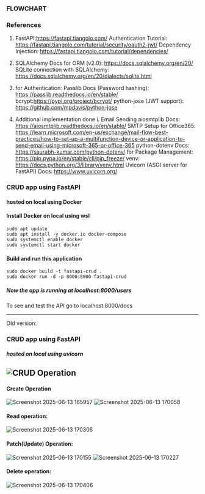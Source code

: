 ### FLOWCHART

### References
1. FastAPI:https://fastapi.tiangolo.com/
Authentication Tutorial: https://fastapi.tiangolo.com/tutorial/security/oauth2-jwt/
Dependency Injection: https://fastapi.tiangolo.com/tutorial/dependencies/
2. SQLAlchemy
Docs for ORM (v2.0): https://docs.sqlalchemy.org/en/20/
SQLite connection with SQLAlchemy: https://docs.sqlalchemy.org/en/20/dialects/sqlite.html
3. for Authentication:
Passlib Docs (Password hashing): https://passlib.readthedocs.io/en/stable/
bcrypt:https://pypi.org/project/bcrypt/
python-jose (JWT support): https://github.com/mpdavis/python-jose

4. Additional implementation done 
 i. Email Sending
aiosmtplib Docs: https://aiosmtplib.readthedocs.io/en/stable/
SMTP Setup for Office365: https://learn.microsoft.com/en-us/exchange/mail-flow-best-practices/how-to-set-up-a-multifunction-device-or-application-to-send-email-using-microsoft-365-or-office-365
python-dotenv Docs: https://saurabh-kumar.com/python-dotenv/
for Package Management:
https://pip.pypa.io/en/stable/cli/pip_freeze/
venv: https://docs.python.org/3/library/venv.html
 Uvicorn (ASGI server for FastAPI)
Docs: https://www.uvicorn.org/
### CRUD app using FastAPI 
#### hosted on local using Docker

#### Install Docker on local using wsl

```
sudo apt update
sudo apt install -y docker.io docker-compose
sudo systemctl enable docker
sudo systemctl start docker
```

#### Build and run this application

```
sudo docker build -t fastapi-crud .
sudo docker run -d -p 8000:8000 fastapi-crud
```

##### Now the app is running at localhost:8000/users
To see and test the API go to localhost:8000/docs


---






Old version:
### CRUD app using FastAPI 
##### hosted on local using uvicorn
![CRUD Operation](https://github.com/user-attachments/assets/4816a8f8-b334-441c-93f3-2445cf4de909)
---

#### Create Operation

![Screenshot 2025-06-13 165957](https://github.com/user-attachments/assets/3d6582b7-5e27-46bd-8297-dce0bc4895c8)
![Screenshot 2025-06-13 170058](https://github.com/user-attachments/assets/e3bac5b8-b683-4035-b5e0-4df55c268dc1)

#### Read operation:
![Screenshot 2025-06-13 170306](https://github.com/user-attachments/assets/088283d0-a18f-4fb9-8124-603746a48c13)

#### Patch(Update) Operation:


![Screenshot 2025-06-13 170155](https://github.com/user-attachments/assets/cc9e921a-ef34-48bc-b04c-01d8e1bbf535)
![Screenshot 2025-06-13 170227](https://github.com/user-attachments/assets/f0b2bf22-34a1-400c-b833-26bf7ee03e29)

#### Delete operation:

![Screenshot 2025-06-13 170406](https://github.com/user-attachments/assets/13dce056-1611-4f18-8180-bdee501f44bd)

